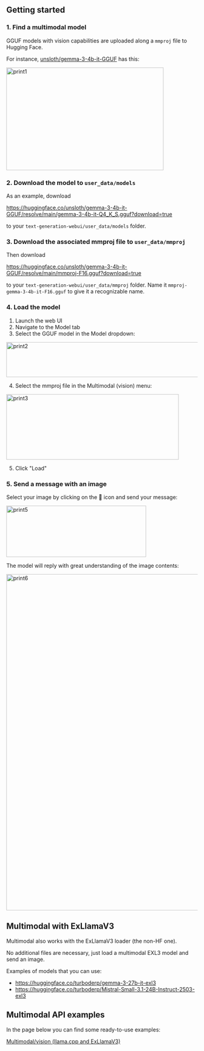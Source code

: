 ## Getting started

### 1. Find a multimodal model

GGUF models with vision capabilities are uploaded along a `mmproj` file to Hugging Face.

For instance, [unsloth/gemma-3-4b-it-GGUF](https://huggingface.co/unsloth/gemma-3-4b-it-GGUF/tree/main) has this:

<img width="414" height="270" alt="print1" src="https://github.com/user-attachments/assets/ac5aeb61-f6a2-491e-a1f0-47d6e27ea286" />

### 2. Download the model to `user_data/models`

As an example, download

https://huggingface.co/unsloth/gemma-3-4b-it-GGUF/resolve/main/gemma-3-4b-it-Q4_K_S.gguf?download=true

to your `text-generation-webui/user_data/models` folder.

### 3. Download the associated mmproj file to `user_data/mmproj`

Then download

https://huggingface.co/unsloth/gemma-3-4b-it-GGUF/resolve/main/mmproj-F16.gguf?download=true

to your `text-generation-webui/user_data/mmproj` folder. Name it `mmproj-gemma-3-4b-it-F16.gguf` to give it a recognizable name.

### 4. Load the model

1. Launch the web UI
2. Navigate to the Model tab
3. Select the GGUF model in the Model dropdown:

<img width="545" height="92" alt="print2" src="https://github.com/user-attachments/assets/3f920f50-e6c3-4768-91e2-20828dd63a1c" />

4. Select the mmproj file in the Multimodal (vision) menu:

<img width="454" height="172" alt="print3" src="https://github.com/user-attachments/assets/a657e20f-0ceb-4d71-9fe4-2b78571d20a6" />

5. Click "Load"

### 5. Send a message with an image

Select your image by clicking on the 📎 icon and send your message:

<img width="368" height="135" alt="print5" src="https://github.com/user-attachments/assets/6175ec9f-04f4-4dba-9382-4ac80d5b0b1f" />

The model will reply with great understanding of the image contents:

<img width="809" height="884" alt="print6" src="https://github.com/user-attachments/assets/be4a8f4d-619d-49e6-86f5-012d89f8db8d" />

## Multimodal with ExLlamaV3

Multimodal also works with the ExLlamaV3 loader (the non-HF one).

No additional files are necessary, just load a multimodal EXL3 model and send an image.

Examples of models that you can use:

- https://huggingface.co/turboderp/gemma-3-27b-it-exl3
- https://huggingface.co/turboderp/Mistral-Small-3.1-24B-Instruct-2503-exl3

## Multimodal API examples

In the page below you can find some ready-to-use examples:

[Multimodal/vision (llama.cpp and ExLlamaV3)](https://github.com/oobabooga/text-generation-webui/wiki/12-%E2%80%90-OpenAI-API#multimodalvision-llamacpp-and-exllamav3)
